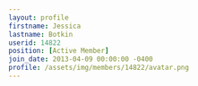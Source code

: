 ```yaml
---
layout: profile
firstname: Jessica
lastname: Botkin
userid: 14822
position: [Active Member]
join_date: 2013-04-09 00:00:00 -0400
profile: /assets/img/members/14822/avatar.png
---
```

